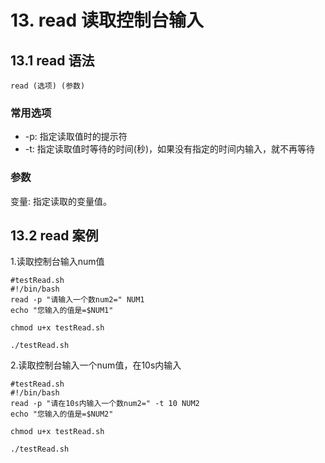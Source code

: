 # 13. read 读取控制台输入

##  13.1 read 语法

```
read (选项) (参数)
```

### 常用选项
* -p: 指定读取值时的提示符
* -t: 指定读取值时等待的时间(秒)，如果没有指定的时间内输入，就不再等待

### 参数
变量: 指定读取的变量值。


## 13.2 read 案例
1.读取控制台输入num值
```
#testRead.sh
#!/bin/bash
read -p "请输入一个数num2=" NUM1
echo "您输入的值是=$NUM1"
```

```
chmod u+x testRead.sh
```

```
./testRead.sh
```

2.读取控制台输入一个num值，在10s内输入

```
#testRead.sh
#!/bin/bash
read -p "请在10s内输入一个数num2=" -t 10 NUM2
echo "您输入的值是=$NUM2"
```

```
chmod u+x testRead.sh
```

```
./testRead.sh
```
